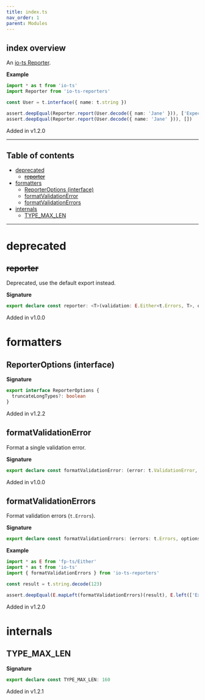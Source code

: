 ```yaml
---
title: index.ts
nav_order: 1
parent: Modules
---
```


## index overview

An [io-ts Reporter](https://gcanti.github.io/io-ts/modules/Reporter.ts.html#reporter-interface).

**Example**

```ts
import * as t from 'io-ts'
import Reporter from 'io-ts-reporters'

const User = t.interface({ name: t.string })

assert.deepEqual(Reporter.report(User.decode({ nam: 'Jane' })), ['Expecting string at name but instead got: undefined'])
assert.deepEqual(Reporter.report(User.decode({ name: 'Jane' })), [])
```

Added in v1.2.0

---

<h2 class="text-delta">Table of contents</h2>

- [deprecated](#deprecated)
  - [~~reporter~~](#reporter)
- [formatters](#formatters)
  - [ReporterOptions (interface)](#reporteroptions-interface)
  - [formatValidationError](#formatvalidationerror)
  - [formatValidationErrors](#formatvalidationerrors)
- [internals](#internals)
  - [TYPE_MAX_LEN](#type_max_len)

---

# deprecated

## ~~reporter~~

Deprecated, use the default export instead.

**Signature**

```ts
export declare const reporter: <T>(validation: E.Either<t.Errors, T>, options?: ReporterOptions) => any[]
```

Added in v1.0.0

# formatters

## ReporterOptions (interface)

**Signature**

```ts
export interface ReporterOptions {
  truncateLongTypes?: boolean
}
```

Added in v1.2.2

## formatValidationError

Format a single validation error.

**Signature**

```ts
export declare const formatValidationError: (error: t.ValidationError, options?: ReporterOptions) => O.Option<string>
```

Added in v1.0.0

## formatValidationErrors

Format validation errors (`t.Errors`).

**Signature**

```ts
export declare const formatValidationErrors: (errors: t.Errors, options?: ReporterOptions) => string[]
```

**Example**

```ts
import * as E from 'fp-ts/Either'
import * as t from 'io-ts'
import { formatValidationErrors } from 'io-ts-reporters'

const result = t.string.decode(123)

assert.deepEqual(E.mapLeft(formatValidationErrors)(result), E.left(['Expecting string but instead got: 123']))
```

Added in v1.2.0

# internals

## TYPE_MAX_LEN

**Signature**

```ts
export declare const TYPE_MAX_LEN: 160
```

Added in v1.2.1
